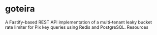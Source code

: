 # goteira
A Fastify-based REST API implementation of a multi-tenant leaky bucket rate limiter for Pix key queries using Redis and PostgreSQL.  Resources

